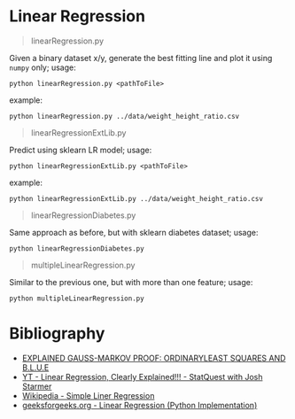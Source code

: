 # Linear Regression


> linearRegression.py

Given a binary dataset x/y,  generate the best fitting line and plot it using `numpy` only; usage:

    python linearRegression.py <pathToFile>

example:

    python linearRegression.py ../data/weight_height_ratio.csv




> linearRegressionExtLib.py

Predict using sklearn LR model; usage:

    python linearRegressionExtLib.py <pathToFile>

example:

    python linearRegressionExtLib.py ../data/weight_height_ratio.csv




> linearRegressionDiabetes.py

Same approach as before, but with sklearn diabetes dataset; usage:

    python linearRegressionDiabetes.py




> multipleLinearRegression.py

Similar to the previous one, but with more than one feature; usage:

    python multipleLinearRegression.py


# Bibliography 

* [EXPLAINED GAUSS-MARKOV PROOF: ORDINARYLEAST SQUARES AND B.L.U.E](http://www.unm.edu/~jikaczmarski/working_papers/gm_proof.pdf)
* [YT - Linear Regression, Clearly Explained!!! - StatQuest with Josh Starmer ](https://www.youtube.com/watch?v=nk2CQITm_eo&list=PLblh5JKOoLUICTaGLRoHQDuF_7q2GfuJF&index=11)
* [Wikipedia - Simple Liner Regression](https://en.wikipedia.org/wiki/Simple_linear_regression)
* [geeksforgeeks.org - Linear Regression (Python Implementation)](https://www.geeksforgeeks.org/linear-regression-python-implementation/) 